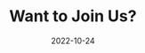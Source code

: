 ---
title: Want to Join Us?
date: 2022-10-24
type: landing

sections:
  - block: hero
    content:
      title: |
        Want to Join Us?
      text: |
        <br>
        
        Aloha! If you are a prospective student interested in joining the Franklin Lab, prior to contacting us please read the following information carefully.
        
        **Graduate Students**
        - Attending graduate school is an important decision that should not be taken lightly. Be honest about why you are planning to attend and identify the best opportunity available to acquire the training and experience that will help you succeed in your scientific career.
        - If you think you might want to work in our lab, first review the activities and publications for overlap with your scientific interests.
        - We are particularly interested in graduate students with prior experience in fisheries science, quantitative ecology, coral reefs, hands-on statistical and field skills, a strong academic record, solid written and verbal communication skills, a love of mathematics, and experience in statistical and GIS software. It also helps to be scientifically curious, self-motivated, and resilient with a good sense of humor. Loving an outdoor, ocean-oriented lifestyle doesn't hurt and will help keep you happy during the challenges of grad school. Surfers always welcome. You must also be (or want to be) a fan of the LA Dodgers. No exceptions. I'm kidding, sort of.
        - If you've followed the above suggestions and still think the Franklin Lab at the Hawaii Institute of Marine Biology looks appealing for graduate school in the Marine Biology
        Graduate Program, then please write an email that includes your educational background and research experience (a CV would be helpful) as well as a brief proposal outline of the type of research that you would be interested to pursue in graduate school. I get a number of emails so don't be offended if I do not respond immediately.
        - For entry to the University of Hawaii at Manoa graduate program as an MS or PhD student, follow the application guidelines at the UH graduate division website.  Be sure to also address the specific Marine Biology graduate program admissions requirements including statement of purpose, GRE, and letters of recommendation and indicate Dr. Erik Franklin as one of your preferred faculty advisors. 
        - If you have applied for graduate admissions, you will typically hear back from UMH by March 15 (Fall admission).  If you have applied, but haven't received a decision, please
        contact graduate admissions.  
        - If you have received an offer of admission from UHM in Marine Biology, and you have indicated clearly in your statement of purpose that you want to work in coral reef ecology, fisheries, or geospatial analysis, then I probably already have your application.  If you don't hear from me, and its been more than four weeks since you received your admission offer, please send me a brief email.

        **Postdoctoral Fellows**
        - Please contact Dr. Franklin directly if you are interested in postdoctoral work in the lab. Note that we do not currently have funding to support post-doctoral fellows.

---